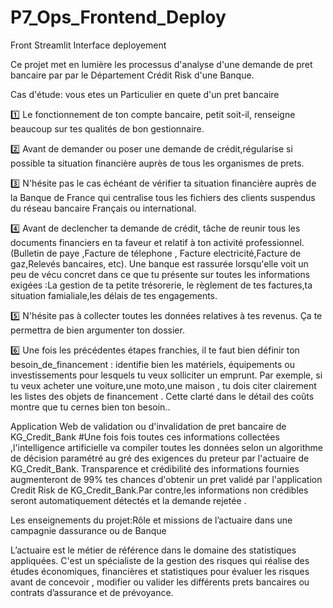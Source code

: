 # P7_Ops_Frontend_Deploy
Front Streamlit Interface deployement

Ce projet met en lumière les processus d'analyse d'une demande de pret bancaire par par le Département Crédit Risk d'une Banque.

Cas d'étude: vous etes un Particulier en quete d'un pret bancaire 

1️⃣  Le fonctionnement de ton compte bancaire, petit soit-il, renseigne beaucoup sur tes qualités de bon gestionnaire.

2️⃣ Avant de demander ou poser une demande de crédit,régularise si possible ta situation financière auprès de tous les organismes de prets.

3️⃣ N'hésite pas le cas échéant de vérifier ta situation financière auprès de la Banque de France qui centralise tous les fichiers des clients suspendus du réseau bancaire Français ou international.

4️⃣ Avant de declencher ta demande de crédit, tâche de reunir tous les documents financiers en ta faveur et relatif à ton activité professionnel.(Bulletin de paye ,Facture de télephone , Facture electricité,Facture de gaz,Relevés bancaires, etc). Une banque est rassurée lorsqu'elle voit un peu de vécu concret dans ce que tu présente sur toutes les informations exigées :La gestion de ta petite trésorerie, le règlement de tes factures,ta situation famialiale,les délais de tes engagements.

5️⃣ N'hésite pas à collecter toutes  les données relatives à tes revenus. Ça te permettra de bien argumenter ton dossier.

6️⃣ Une fois les précédentes étapes franchies, il te faut bien définir ton besoin_de_financement : identifie bien les matériels, équipements ou investissements pour lesquels tu veux solliciter un emprunt. Par exemple, si tu veux acheter une voiture,une moto,une maison , tu dois citer clairement les listes des objets de financement . Cette clarté dans le détail des coûts montre que tu cernes bien ton besoin..


Application Web de validation ou d'invalidation de pret bancaire de KG_Credit_Bank
#Une fois fois toutes ces informations collectées ,l'intelligence artificielle va compiler toutes les données selon un algorithme de décision paramétré au gré des exigences du preteur par l'actuaire de KG_Credit_Bank.
Transparence et crédibilité des informations fournies augmenteront de 99% tes chances d'obtenir un pret validé par l'application Credit Risk de KG_Credit_Bank.Par contre,les informations non crédibles seront automatiquement détectés et  la demande rejetée .

Les enseignements du projet:Rôle et missions de l’actuaire dans une campagnie dassurance ou de Banque

L’actuaire est le métier de référence dans le domaine des statistiques appliquées.
C'est un spécialiste de la gestion des risques qui réalise des études économiques, financières et statistiques pour évaluer les risques avant de concevoir , modifier ou valider les différents prets bancaires ou  contrats d’assurance et de prévoyance.
